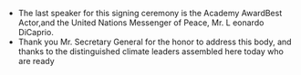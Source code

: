 - The last speaker for this signing ceremony is the Academy AwardBest Actor,and the United Nations Messenger of Peace, Mr. L eonardo DiCaprio.
- Thank you Mr. Secretary General for the honor to address this body, and thanks to the distinguished climate leaders assembled here today who are ready